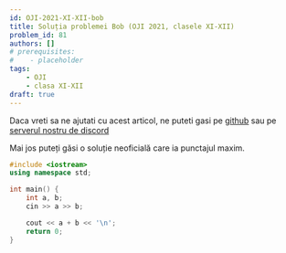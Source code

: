 ```yaml
---
id: OJI-2021-XI-XII-bob
title: Soluția problemei Bob (OJI 2021, clasele XI-XII)
problem_id: 81
authors: []
# prerequisites:
#    - placeholder
tags:
    - OJI
    - clasa XI-XII
draft: true
---
```


Daca vreti sa ne ajutati cu acest articol, ne puteti gasi pe [github](https://github.com/roalgo-discord/arhiva-educationala) sau pe [serverul nostru de discord](https://discord.gg/vdDRSmg3fC)

Mai jos puteți găsi o soluție neoficială care ia punctajul maxim.

```cpp
#include <iostream>
using namespace std;

int main() {
    int a, b;
    cin >> a >> b;

    cout << a + b << '\n';
    return 0;
}
```
